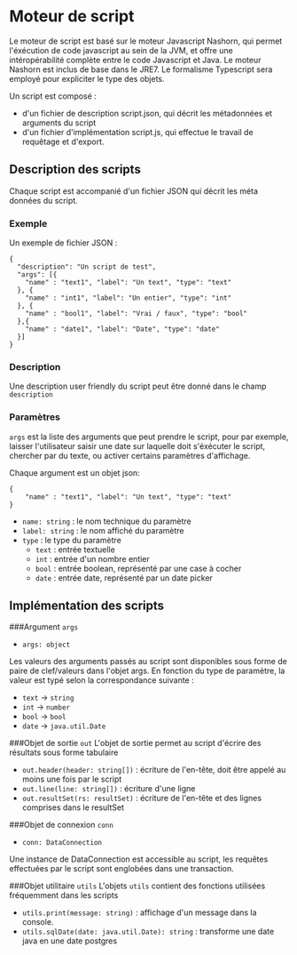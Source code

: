 # Moteur de script

Le moteur de script est basé sur le moteur Javascript Nashorn, qui permet l'éxécution de code javascript au sein de la JVM, et offre une intéropérabilité complète entre le code Javascript et Java. Le moteur Nashorn est inclus de base dans le JRE7. Le formalisme Typescript sera employé pour expliciter le type des objets.

Un script est composé :

- d'un fichier de description script.json, qui décrit les métadonnées et arguments du script
- d'un fichier d'implémentation script.js, qui effectue le travail de requêtage et d'export.

## Description des scripts
Chaque script est accompanié d'un fichier JSON qui décrit les méta données du script.

### Exemple
Un exemple de fichier JSON : 

```
{
  "description": "Un script de test",
  "args": [{
    "name" : "text1", "label": "Un text", "type": "text"
  }, {
    "name" : "int1", "label": "Un entier", "type": "int"
  }, {
    "name" : "bool1", "label": "Vrai / faux", "type": "bool"
  },{
    "name" : "date1", "label": "Date", "type": "date"
  }]
}
```

### Description
Une description user friendly du script peut être donné dans le champ `description`

### Paramètres
`args` est la liste des arguments que peut prendre le script, pour par exemple, laisser l'utilisateur saisir une date sur laquelle doit s'éxécuter le script, chercher par du texte, ou activer certains paramètres d'affichage.

Chaque argument est un objet json:

```
{
    "name" : "text1", "label": "Un text", "type": "text"
}
```

- `name: string` : le nom technique du paramètre
- `label: string` : le nom affiché du paramètre
- `type` : le type du paramètre
    - `text` : entrée textuelle
    - `int` : entrée d'un nombre entier
    - `bool` : entrée boolean, représenté par une case à cocher
    - `date` : entrée date, représenté par un date picker

## Implémentation des scripts

###Argument `args`
- `args: object` 

Les valeurs des arguments passés au script sont disponibles sous forme de paire de clef/valeurs dans l'objet args. 
En fonction du type de paramètre, la valeur est typé selon la correspondance suivante : 

- `text` -> `string` 
- `int` -> `number`
- `bool` -> `bool`
- `date` -> `java.util.Date`

###Objet de sortie `out` 
L'objet de sortie permet au script d'écrire des résultats sous forme tabulaire

- `out.header(header: string[])` : écriture de l'en-tête, doit être appelé au moins une fois par le script
- `out.line(line: string[])` : écriture d'une ligne
- `out.resultSet(rs: resultSet)` : écriture de l'en-tête et des lignes comprises dans le resultSet

###Objet de connexion `conn`
- `conn: DataConnection` 

Une instance de DataConnection est accessible au script, les requêtes effectuées par le script sont englobées dans une transaction.

###Objet utilitaire `utils`
L'objets `utils` contient des fonctions utilisées fréquemment dans les scripts

- `utils.print(message: string)` : affichage d'un message dans la console.
- `utils.sqlDate(date: java.util.Date): string` : transforme une date java en une date postgres